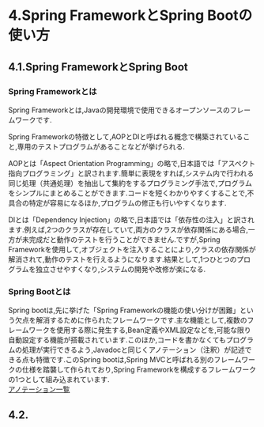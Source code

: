 # 4.Spring FrameworkとSpring Bootの使い方

## 4.1.Spring FrameworkとSpring Boot

### Spring Frameworkとは
Spring Frameworkとは,Javaの開発環境で使用できるオープンソースのフレームワークです.

Spring Frameworkの特徴として,AOPとDIと呼ばれる概念で構築されていること,専用のテストプログラムがあることなどが挙げられる.

AOPとは「Aspect Orientation Programming」の略で,日本語では「アスペクト指向プログラミング」と訳されます.簡単に表現をすれば,システム内で行われる同じ処理（共通処理）を抽出して集約をするプログラミング手法で,プログラムをシンプルにまとめることができます.コードを短くわかりやすくすることで,不具合の特定が容易になるほか,プログラムの修正も行いやすくなります.

DIとは「Dependency Injection」の略で,日本語では「依存性の注入」と訳されます.例えば,2つのクラスが存在していて,両方のクラスが依存関係にある場合,一方が未完成だと動作のテストを行うことができません.ですが,Spring Frameworkを使用して,オブジェクトを注入することにより,クラスの依存関係が解消されて,動作のテストを行えるようになります.結果として,1つひとつのプログラムを独立させやすくなり,システムの開発や改修が楽になる.

### Spring Bootとは
Spring bootは,先に挙げた「Spring Frameworkの機能の使い分けが困難」という欠点を解消するために作られたフレームワークです.主な機能として,複数のフレームワークを使用する際に発生する,Bean定義やXML設定などを,可能な限り自動設定する機能が搭載されています.このほか,コードを書かなくてもプログラムの処理が実行できるよう,Javadocと同じくアノテーション（注釈）が記述できる点も特徴です.このSpring bootは,Spring MVCと呼ばれる別のフレームワークの仕様を踏襲して作られており,Spring Frameworkを構成するフレームワークの1つとして組み込まれています.  
[アノテーション一覧](etc/Spring_Annotation_List.md)


## 4.2.

